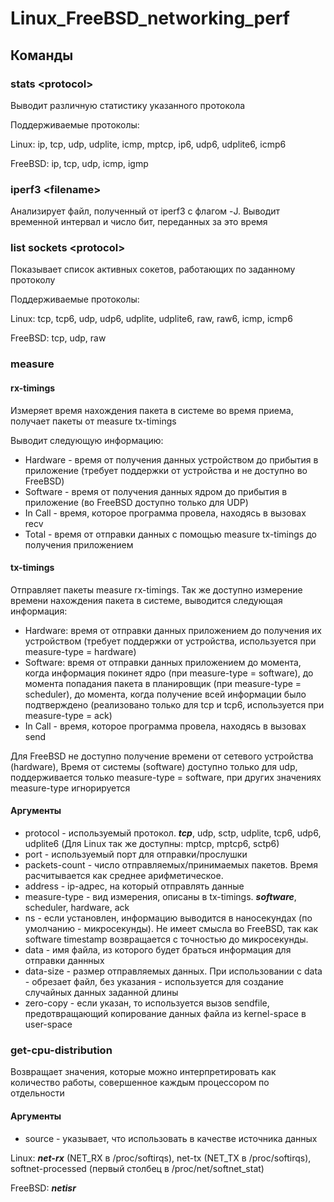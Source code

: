 # Linux_FreeBSD_networking_perf

## Команды

### stats \<protocol\>
Выводит различную статистику указанного протокола

Поддерживаемые протоколы:

Linux: ip, tcp, udp, udplite, icmp, mptcp, ip6, udp6, udplite6, icmp6

FreeBSD: ip, tcp, udp, icmp, igmp

### iperf3 \<filename\>
Анализирует файл, полученный от iperf3 с флагом -J. Выводит временной интервал и число бит, переданных за это время

### list sockets \<protocol\> 
Показывает список активных сокетов, работающих по заданному протоколу

Поддерживаемые протоколы:

Linux: tcp, tcp6, udp, udp6, udplite, udplite6, raw, raw6, icmp, icmp6

FreeBSD: tcp, udp, raw

### measure 
#### rx-timings 
Измеряет время нахождения пакета в системе во время приема, получает пакеты от measure tx-timings

Выводит следующую информацию:

* Hardware - время от получения данных устройством до прибытия в приложение (требует поддержки от устройства и не доступно во FreeBSD)
* Software - время от получения данных ядром до прибытия в приложение (во FreeBSD доступно только для UDP)
* In Call - время, которое программа провела, находясь в вызовах recv
* Total - время от отправки данных с помощью measure tx-timings до получения приложением

#### tx-timings 
Отправляет пакеты measure rx-timings. 
Так же доступно измерение времени нахождения пакета в системе, выводится следующая информация:

* Hardware: время от отправки данных приложением до получения их устройством (требует поддержки от устройства, используется при measure-type = hardware)
* Software: время от отправки данных приложением до момента, когда информация покинет ядро (при measure-type = software), до момента попадания пакета в планировщик (при measure-type = scheduler), до момента, когда получение всей информации было подтверждено (реализовано только для tcp и tcp6, используется при measure-type = ack)
* In Call - время, которое программа провела, находясь в вызовах send

Для FreeBSD не доступно получение времени от сетевого устройства (hardware), Время от системы (software) доступно только для udp, поддерживается только measure-type = software, при других значениях measure-type игнорируется 
  
#### Аргументы

* protocol - используемый протокол. ***tcp***, udp, sctp, udplite, tcp6, udp6, udplite6 (Для Linux так же доступны: mptcp, mptcp6, sctp6)
* port - используемый порт для отправки/прослушки
* packets-count - число отправляемых/принимаемых пакетов. Время расчитывается как среднее арифметическое.
* address - ip-адрес, на который отправлять данные
* measure-type - вид измерения, описаны в tx-timings. ***software***, scheduler, hardware, ack
* ns - если установлен, информацию выводится в наносекундах (по умолчанию - микросекунды). Не имеет смысла во FreeBSD, 
так как software timestamp возвращается с точностью до микросекунды.
* data - имя файла, из которого будет браться информация для отправки даннных
* data-size - размер отправляемых данных. При использовании с data - обрезает файл, без указания - используется для создание случайных данных заданной длины
* zero-copy - если указан, то используется вызов sendfile, предотвращающий копирование данных файла из kernel-space в user-space

### get-cpu-distribution

Возвращает значения, которые можно интерпретировать как количество работы, совершенное каждым процессором по отдельности

#### Аргументы
* source - указывает, что использовать в качестве источника данных 

Linux: ***net-rx*** (NET_RX в /proc/softirqs), net-tx (NET_TX в /proc/softirqs), softnet-processed (первый столбец в /proc/net/softnet_stat)

FreeBSD: ***netisr***